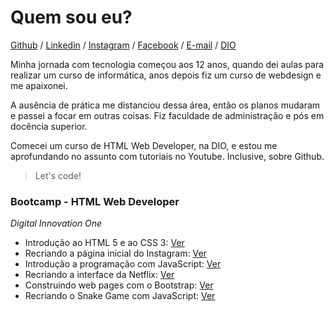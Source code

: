 # Quem sou eu?

[Github](https://github.com/andreadcsousa) / [Linkedin](https://www.linkedin.com/in/andrea-dcsousa/) / [Instagram](https://www.instagram.com/pinklovesxtina/) / [Facebook](https://www.facebook.com/pinkLOVESxtina) / [E-mail](mailto:andrea.dcsousa@gmail.com) / [DIO](https://web.digitalinnovation.one/users/andrea_dcsousa?tab=achievements)

Minha jornada com tecnologia começou aos 12 anos, quando dei aulas para realizar um curso de informática, anos depois fiz um curso de webdesign e me apaixonei.  

A ausência de prática me distanciou dessa área, então os planos mudaram e passei a focar em outras coisas. Fiz faculdade de administração e pós em docência superior.  

Comecei um curso de HTML Web Developer, na DIO, e estou me aprofundando no assunto com tutoriais no Youtube. Inclusive, sobre Github.  

> Let's code!

### Bootcamp - HTML Web Developer

*Digital Innovation One*  

- Introdução ao HTML 5 e ao CSS 3: [Ver](https://andreadcsousa.github.io/introducao_html_css/)
- Recriando a página inicial do Instagram: [Ver](https://andreadcsousa.github.io/desafio_instagram/)
- Introdução a programação com JavaScript: [Ver](https://andreadcsousa.github.io/introducao_javascript/)
- Recriando a interface da Netflix: [Ver](https://andreadcsousa.github.io/desafio_netflix/)
- Construindo web pages com o Bootstrap: [Ver](https://andreadcsousa.github.io/introducao_bootstrap/)
- Recriando o Snake Game com JavaScript: [Ver](https://andreadcsousa.github.io/desafio_snake/)
